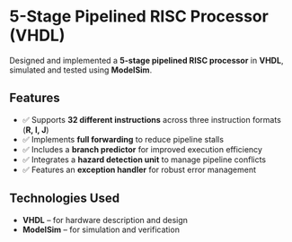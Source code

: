 # 5-Stage Pipelined RISC Processor (VHDL)

Designed and implemented a **5-stage pipelined RISC processor** in **VHDL**, simulated and tested using **ModelSim**.

## Features
- ✅ Supports **32 different instructions** across three instruction formats (**R, I, J**)
- ✅ Implements **full forwarding** to reduce pipeline stalls
- ✅ Includes a **branch predictor** for improved execution efficiency
- ✅ Integrates a **hazard detection unit** to manage pipeline conflicts
- ✅ Features an **exception handler** for robust error management

## Technologies Used
- **VHDL** – for hardware description and design
- **ModelSim** – for simulation and verification
